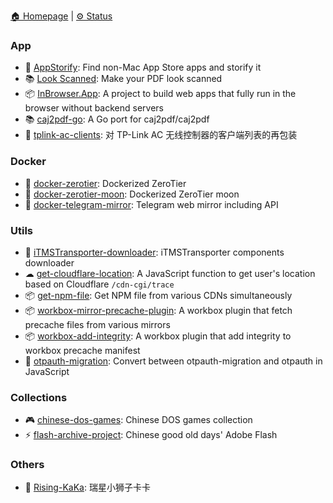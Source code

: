 [🏠 Homepage](https://rwv.dev/) | [⚙️ Status](https://status.rwv.dev)

### App

- 🍎 [AppStorify](https://github.com/rwv/AppStorify): Find non-Mac App Store apps and storify it
- 📚 [Look Scanned](https://lookscanned.io): Make your PDF look scanned
- 📦 [InBrowser.App](https://inbrowser.app): A project to build web apps that fully run in the browser without backend servers
- 📚 [caj2pdf-go](https://github.com/rwv/caj2pdf-go): A Go port for caj2pdf/caj2pdf
- 🛜 [tplink-ac-clients](https://github.com/rwv/tplink-ac-clients): 对 TP-Link AC 无线控制器的客户端列表的再包装

### Docker

- 🐳 [docker-zerotier](https://github.com/rwv/docker-zerotier): Dockerized ZeroTier
- 🐳 [docker-zerotier-moon](https://github.com/rwv/docker-zerotier-moon): Dockerized ZeroTier moon
- 🐳 [docker-telegram-mirror](https://github.com/rwv/docker-telegram-mirror): Telegram web mirror including API

### Utils

- 🍎 [iTMSTransporter-downloader](https://github.com/rwv/iTMSTransporter-downloader): iTMSTransporter components downloader
- ☁ [get-cloudflare-location](https://github.com/rwv/get-cloudflare-location): A JavaScript function to get user's location based on Cloudflare `/cdn-cgi/trace`
- 📦 [get-npm-file](https://github.com/rwv/get-npm-file): Get NPM file from various CDNs simultaneously
- 📦 [workbox-mirror-precache-plugin](https://github.com/rwv/workbox-mirror-precache-plugin): A workbox plugin that fetch precache files from various mirrors
- 📦 [workbox-add-integrity](https://github.com/rwv/workbox-add-integrity): A workbox plugin that add integrity to workbox precache manifest
- 🔐 [otpauth-migration](https://github.com/rwv/otpauth-migration): Convert between otpauth-migration and otpauth in JavaScript

### Collections

- 🎮 [chinese-dos-games](https://github.com/rwv/chinese-dos-games): Chinese DOS games collection
- ⚡ [flash-archive-project](https://github.com/rwv/flash-archive-project): Chinese good old days' Adobe Flash


### Others

- 🦁️ [Rising-KaKa](https://github.com/rwv/Rising-KaKa): 瑞星小狮子卡卡
